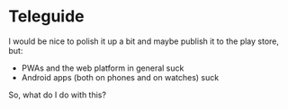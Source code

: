 Teleguide
=========

I would be nice to polish it up a bit and maybe publish it to the play
store, but:

-   PWAs and the web platform in general suck
-   Android apps (both on phones and on watches) suck

So, what do I do with this?
